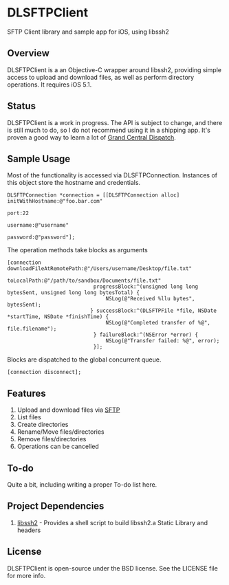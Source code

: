 # DLSFTPClient

SFTP Client library and sample app for iOS, using libssh2

## Overview

DLSFTPClient is a an Objective-C wrapper around libssh2, providing simple access to upload and download files, as well as perform directory operations.  It requires iOS 5.1.  

## Status

DLSFTPClient is a work in progress.  The API is subject to change, and there is still much to do, so I do not recommend using it in a shipping app.  It's proven a good way to learn a lot of [Grand Central Dispatch](https://developer.apple.com/library/ios/#documentation/Performance/Reference/GCD_libdispatch_Ref/Reference/reference.html).


## Sample Usage

Most of the functionality is accessed via DLSFTPConnection.  Instances of this object store the hostname and credentials.

    DLSFTPConnection *connection = [[DLSFTPConnection alloc] initWithHostname:@"foo.bar.com"
                                                                         port:22
                                                                     username:@"username"
                                                                     password:@"password"];
                                                                     
The operation methods take blocks as arguments

    [connection downloadFileAtRemotePath:@"/Users/username/Desktop/file.txt"
                             toLocalPath:@"/path/to/sandbox/Documents/file.txt"
                                progressBlock:^(unsigned long long bytesSent, unsigned long long bytesTotal) {
                                    NSLog(@"Received %llu bytes", bytesSent);
                               } successBlock:^(DLSFTPFile *file, NSDate *startTime, NSDate *finishTime) {
                                    NSLog(@"Completed transfer of %@", file.filename");
                                } failureBlock:^(NSError *error) {
                                    NSLog(@"Transfer failed: %@", error);
                                }];

Blocks are dispatched to the global concurrent queue.                                                                     

    [connection disconnect];

## Features

1. Upload and download files via [SFTP](http://en.wikipedia.org/wiki/SSH_File_Transfer_Protocol)
2. List files
3. Create directories
4. Rename/Move files/directories
5. Remove files/directories
6. Operations can be cancelled

## To-do

Quite a bit, including writing a proper To-do list here.

## Project Dependencies

1. [libssh2](https://github.com/x2on/libssh2-for-iOS) - Provides a shell script to build libssh2.a Static Library and headers

## License

DLSFTPClient is open-source under the BSD license. See the LICENSE file for more info.

